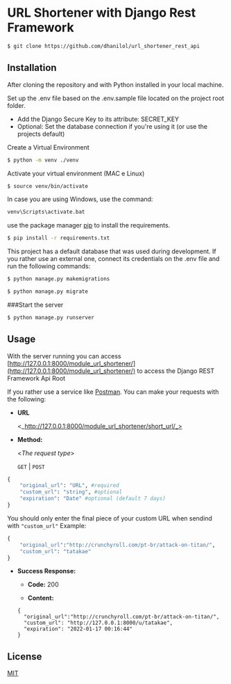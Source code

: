 # URL Shortener with Django Rest Framework


```bash
$ git clone https://github.com/dhanilol/url_shortener_rest_api
```

## Installation

After cloning the repository and with Python installed in your local machine. 

Set up the .env file based on the .env.sample file located on the project root folder.
 * Add the Django Secure Key to its attribute: SECRET_KEY
 * Optional: Set the database connection if you're using it (or use the projects default)

Create a Virtual Environment

```bash
$ python -m venv ./venv
```

Activate your virtual environment (MAC e Linux)

```bash
$ source venv/bin/activate
```

In case you are using Windows, use the command:

```bash
venv\Scripts\activate.bat
```

use the package manager [pip](https://pip.pypa.io/en/stable/) to install the requirements.

```bash
$ pip install -r requirements.txt
```

This project has a default database that was used during development.
If you rather use an external one, connect its credentials on the .env file and run the following commands:

```bash
$ python manage.py makemigrations
```
```bash
$ python manage.py migrate
```


###Start the server

```bash
$ python manage.py runserver
```

## Usage

With the server running you can access [http://127.0.0.1:8000/module_url_shortener/](http://127.0.0.1:8000/module_url_shortener/) to access the Django REST Framework Api Root

If you rather use a service like [Postman](https://www.postman.com/downloads/). You can make your requests with the following:

* **URL**

  <_http://127.0.0.1:8000/module_url_shortener/short_url/_>

* **Method:**
  
  <_The request type_>

  `GET` | `POST`

```python
{
    "original_url": "URL", #required
    "custom_url": "string", #optional
    "expiration": "Date" #optional (default 7 days)
}
```
You should only enter the final piece of your custom URL when sendind with ```"custom_url"``` 
Example:
```python
{
    "original_url":"http://crunchyroll.com/pt-br/attack-on-titan/",
    "custom_url": "tatakae"
}
```

* **Success Response:**
  
  * **Code:** 200 

  * **Content:** 
  ```
  {
    "original_url":"http://crunchyroll.com/pt-br/attack-on-titan/",
    "custom_url": "http://127.0.0.1:8000/u/tatakae",
    "expiration": "2022-01-17 00:16:44"
  }
  ```



## License
[MIT](https://choosealicense.com/licenses/mit/)